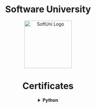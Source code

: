 <div align="center">
  <h1> Software University </h1>
  <a href="https://softuni.bg">
    <img src="https://github.com/stefankolevv/SoftUni-Software-Engineering/assets/68730434/7890f3a4-47ce-44df-a67b-90fc71af44b6" alt="SoftUni Logo" width=150>
</a>

<div align='center'>

  <h1> Certificates </h1>

<details> <summary> <b>Python</b> </summary>
  <table> 
        <th>Course name</th>
        <th>Certificate link</th>
    </tr>
    <tr> 
        <td>Programming Basics</td>
        <td align='center'><a href="https://softuni.bg/certificates/details/182590/579852f2">Link</a></td>
    </tr>
    <tr> 
        <td>Programming Fundamentals</td>
        <td align='center'><a href="https://softuni.bg/certificates/details/197574/4550948a">Link</a></td>
    </tr>
     <tr> 
        <td>Python Advanced</td>
        <td align='center'><a href="https://softuni.bg/certificates/details/212035/a20e18f2">Link</a></td>
    </tr>
</table>
</details>
